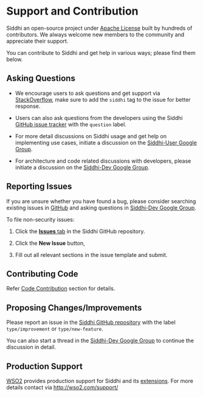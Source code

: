 # Support and Contribution

Siddhi an open-source project under [Apache License](../../license/) built by hundreds of contributors. We always welcome new members to the community and appreciate their support. 

You can contribute to Siddhi and get help in various ways; please find them below.

## Asking Questions

* We encourage users to ask questions and get support via [StackOverflow](https://stackoverflow.com/questions/tagged/siddhi), make sure to add the `siddhi` tag to the issue for better response.

* Users can also ask questions from the developers using the Siddhi [GitHub issue tracker](https://github.com/siddhi-io/siddhi/issues) with the `question` label.

* For more detail discussions on Siddhi usage and get help on implementing use cases, initiate a discussion on the [Siddhi-User Google Group](https://groups.google.com/forum/#!forum/siddhi-user). 

* For architecture and code related discussions with developers, please initiate a discussion on the [Siddhi-Dev Google Group](https://groups.google.com/forum/#!forum/siddhi-dev).

## Reporting Issues

If you are unsure whether you have found a bug, please consider searching existing issues in [GitHub](https://github.com/siddhi-io/siddhi/issues) and asking questions in [Siddhi-Dev Google Group](https://groups.google.com/forum/#!forum/siddhi-dev).

To file non-security issues:

1. Click the [**Issues** tab](https://github.com/siddhi-io/siddhi/issues) in the Siddhi GitHub repository.

2. Click the **New Issue** button,

3. Fill out all relevant sections in the issue template and submit.

## Contributing Code 

Refer [Code Contribution](../code-contribution/) section for details.

## Proposing Changes/Improvements

Please report an issue in the [Siddhi GitHub repository](https://github.com/siddhi-io/siddhi/issues) with the label `type/improvement` or `type/new-feature`. 

You can also start a thread in the [Siddhi-Dev Google Group](https://groups.google.com/forum/#!forum/siddhi-dev) to continue the discussion in detail.

## Production Support

[WSO2](https://wso2.com/) provides production support for Siddhi and its <a target="_blank" href="../../extensions/">extensions</a>. For more details contact via <a target="_blank" href="http://wso2.com/support?utm_source=gitanalytics&utm_campaign=gitanalytics_Jul17">http://wso2.com/support/</a>
